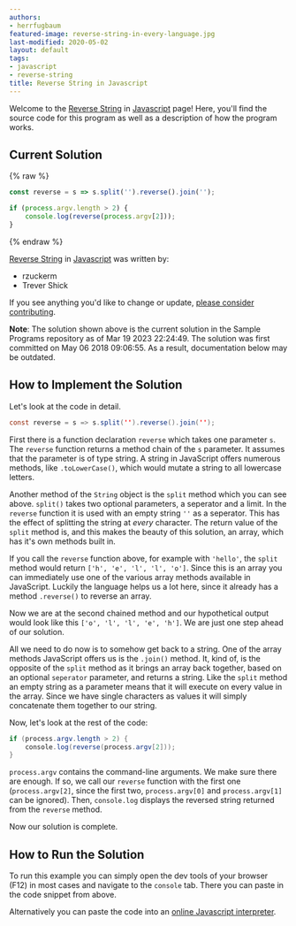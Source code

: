 ```yaml
---
authors:
- herrfugbaum
featured-image: reverse-string-in-every-language.jpg
last-modified: 2020-05-02
layout: default
tags:
- javascript
- reverse-string
title: Reverse String in Javascript
---
```


Welcome to the [Reverse String](https://sampleprograms.io/projects/reverse-string) in [Javascript](https://sampleprograms.io/languages/javascript) page! Here, you'll find the source code for this program as well as a description of how the program works.

## Current Solution

{% raw %}

```javascript
const reverse = s => s.split('').reverse().join('');

if (process.argv.length > 2) {
    console.log(reverse(process.argv[2]));
}
```

{% endraw %}

[Reverse String](https://sampleprograms.io/projects/reverse-string) in [Javascript](https://sampleprograms.io/languages/javascript) was written by:

- rzuckerm
- Trever Shick

If you see anything you'd like to change or update, [please consider contributing](https://github.com/TheRenegadeCoder/sample-programs).

**Note**: The solution shown above is the current solution in the Sample Programs repository as of Mar 19 2023 22:24:49. The solution was first committed on May 06 2018 09:06:55. As a result, documentation below may be outdated.

## How to Implement the Solution

Let's look at the code in detail.

```java
const reverse = s => s.split('').reverse().join('');
```

First there is a function declaration `reverse` which takes one parameter `s`.
The `reverse` function returns a method chain of the `s` parameter. It assumes that the parameter is of type string. A string in JavaScript offers numerous methods, like `.toLowerCase()`, which would mutate a string to all lowercase letters.

Another method of the `String` object is the `split` method which you can see above.
`split()` takes two optional parameters, a seperator and a limit. In the `reverse` function it is used with an empty string `''` as a seperator. This has the effect of splitting the string at _every_ character. The return value of the `split` method is, and this makes the beauty of this solution, an array, which has it's own methods built in.

If you call the `reverse` function above, for example with `'hello'`, the `split` method would return `['h', 'e', 'l', 'l', 'o']`. Since this is an array you can immediately use one of the various array methods available in JavaScript. Luckily the language helps us a lot here, since it already has a method `.reverse()` to reverse an array.

Now we are at the second chained method and our hypothetical output would look like this `['o', 'l', 'l', 'e', 'h']`. We are just one step ahead of our solution.

All we need to do now is to somehow get back to a string. One of the array methods JavaScript offers us is the `.join()` method. It, kind of, is the opposite of the `split` method as it brings an array back together, based on an optional `seperator` parameter, and returns a string. Like the `split` method an empty string as a parameter means that it will execute on every value in the array. Since we have single characters as values it will simply concatenate them together to our string.

Now, let's look at the rest of the code:

```java
if (process.argv.length > 2) {
    console.log(reverse(process.argv[2]));
}
```

`process.argv` contains the command-line arguments. We make sure there are enough. If so, we call our `reverse` function with
the first one (`process.argv[2]`, since the first two, `process.argv[0]` and `process.argv[1]` can be ignored). Then,
`console.log` displays the reversed string returned from the `reverse` method.

Now our solution is complete.


## How to Run the Solution

To run this example you can simply open the dev tools of your browser (F12) in most cases and navigate to the `console` tab.
There you can paste in the code snippet from above.

Alternatively you can paste the code into an [online Javascript interpreter](https://onecompiler.com/javascript).
